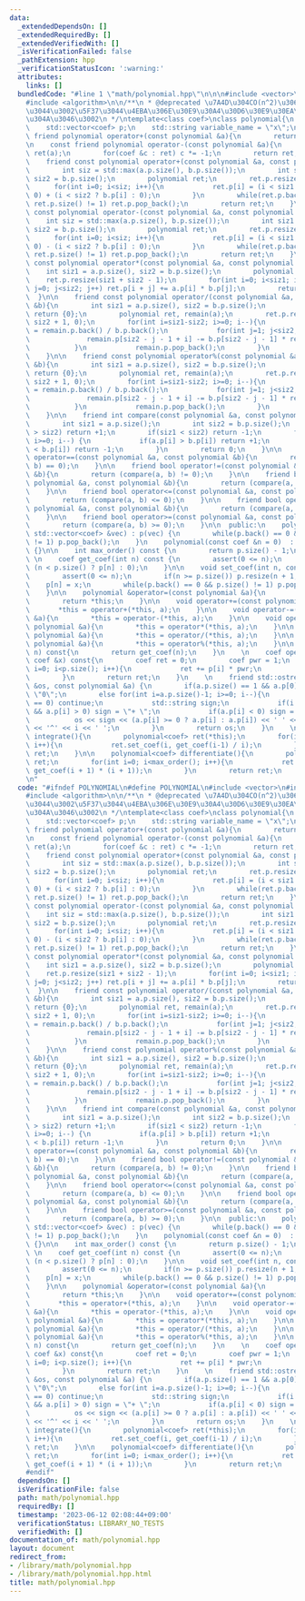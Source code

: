 ```yaml
---
data:
  _extendedDependsOn: []
  _extendedRequiredBy: []
  _extendedVerifiedWith: []
  _isVerificationFailed: false
  _pathExtension: hpp
  _verificationStatusIcon: ':warning:'
  attributes:
    links: []
  bundledCode: "#line 1 \"math/polynomial.hpp\"\n\n\n#include <vector>\n#include <string>\n\
    #include <algorithm>\n\n/**\n * @deprecated \u7A4D\u304CO(n^2)\u3067\u304A\u305D\
    \u3044\u3002\u5F37\u3044\u4EBA\u306E\u30E9\u30A4\u30D6\u30E9\u30EA\u3092\u4F7F\
    \u304A\u3046\u3002\n */\ntemplate<class coef>\nclass polynomial{\n  private:\n\
    \    std::vector<coef> p;\n    std::string variable_name = \"x\";\n\n    const\
    \ friend polynomial operator+(const polynomial &a){\n        return a;\n    }\n\
    \n    const friend polynomial operator-(const polynomial &a){\n        polynomial<coef>\
    \ ret(a);\n        for(coef &c : ret) c *= -1;\n        return ret;\n    }\n\n\
    \    friend const polynomial operator+(const polynomial &a, const polynomial &b){\n\
    \        int siz = std::max(a.p.size(), b.p.size());\n        int siz1 = a.p.size(),\
    \ siz2 = b.p.size();\n        polynomial ret;\n        ret.p.resize(siz);\n  \
    \      for(int i=0; i<siz; i++){\n            ret.p[i] = (i < siz1 ? a.p[i] :\
    \ 0) + (i < siz2 ? b.p[i] : 0);\n        }\n        while(ret.p.back() == 0 &&\
    \ ret.p.size() != 1) ret.p.pop_back();\n        return ret;\n    }\n\n    friend\
    \ const polynomial operator-(const polynomial &a, const polynomial &b){\n    \
    \    int siz = std::max(a.p.size(), b.p.size());\n        int siz1 = a.p.size(),\
    \ siz2 = b.p.size();\n        polynomial ret;\n        ret.p.resize(siz);\n  \
    \      for(int i=0; i<siz; i++){\n            ret.p[i] = (i < siz1 ? a.p[i] :\
    \ 0) - (i < siz2 ? b.p[i] : 0);\n        }\n        while(ret.p.back() == 0 &&\
    \ ret.p.size() != 1) ret.p.pop_back();\n        return ret;\n    }\n\n    friend\
    \ const polynomial operator*(const polynomial &a, const polynomial &b){\n    \
    \    int siz1 = a.p.size(), siz2 = b.p.size();\n        polynomial ret;\n    \
    \    ret.p.resize(siz1 + siz2 - 1);\n        for(int i=0; i<siz1; i++) for(int\
    \ j=0; j<siz2; j++) ret.p[i + j] += a.p[i] * b.p[j];\n        return ret;\n  \
    \  }\n\n    friend const polynomial operator/(const polynomial &a, const polynomial\
    \ &b){\n        int siz1 = a.p.size(), siz2 = b.p.size();\n        if(siz1 < siz2)\
    \ return {0};\n        polynomial ret, remain(a);\n        ret.p.resize(siz1 -\
    \ siz2 + 1, 0);\n        for(int i=siz1-siz2; i>=0; i--){\n            ret.p[i]\
    \ = remain.p.back() / b.p.back();\n            for(int j=1; j<siz2; j++){\n  \
    \              remain.p[siz2 - j - 1 + i] -= b.p[siz2 - j - 1] * ret.p[i];\n \
    \           }\n            remain.p.pop_back();\n        }\n        return ret;\n\
    \    }\n\n    friend const polynomial operator%(const polynomial &a, const polynomial\
    \ &b){\n        int siz1 = a.p.size(), siz2 = b.p.size();\n        if(siz1 < siz2)\
    \ return {0};\n        polynomial ret, remain(a);\n        ret.p.resize(siz1 -\
    \ siz2 + 1, 0);\n        for(int i=siz1-siz2; i>=0; i--){\n            ret.p[i]\
    \ = remain.p.back() / b.p.back();\n            for(int j=1; j<siz2; j++){\n  \
    \              remain.p[siz2 - j - 1 + i] -= b.p[siz2 - j - 1] * ret.p[i];\n \
    \           }\n            remain.p.pop_back();\n        }\n        return remain;\n\
    \    }\n\n    friend int compare(const polynomial &a, const polynomial &b){\n\
    \        int siz1 = a.p.size();\n        int siz2 = b.p.size();\n        if(siz1\
    \ > siz2) return +1;\n        if(siz1 < siz2) return -1;\n        for(int i=siz1-1;\
    \ i>=0; i--) {\n            if(a.p[i] > b.p[i]) return +1;\n            if(a.p[i]\
    \ < b.p[i]) return -1;\n        }\n        return 0;\n    }\n\n    friend bool\
    \ operator==(const polynomial &a, const polynomial &b){\n        return (compare(a,\
    \ b) == 0);\n    }\n\n    friend bool operator!=(const polynomial &a, const polynomial\
    \ &b){\n        return (compare(a, b) != 0);\n    }\n\n    friend bool operator<(const\
    \ polynomial &a, const polynomial &b){\n        return (compare(a, b) < 0);\n\
    \    }\n\n    friend bool operator<=(const polynomial &a, const polynomial &b){\n\
    \        return (compare(a, b) <= 0);\n    }\n\n    friend bool operator>(const\
    \ polynomial &a, const polynomial &b){\n        return (compare(a, b) > 0);\n\
    \    }\n\n    friend bool operator>=(const polynomial &a, const polynomial &b){\n\
    \        return (compare(a, b) >= 0);\n    }\n\n  public:\n    polynomial(const\
    \ std::vector<coef> &vec) : p(vec) {\n        while(p.back() == 0 && p.size()\
    \ != 1) p.pop_back();\n    }\n    polynomial(const coef &n = 0)  : polynomial(std::vector<coef>{n})\
    \ {}\n\n    int max_order() const {\n        return p.size() - 1;\n    }\n   \
    \ \n    coef get_coef(int n) const {\n        assert(0 <= n);\n        return\
    \ (n < p.size() ? p[n] : 0);\n    }\n\n    void set_coef(int n, const coef &x){\n\
    \        assert(0 <= n);\n        if(n >= p.size()) p.resize(n + 1, 0);\n    \
    \    p[n] = x;\n        while(p.back() == 0 && p.size() != 1) p.pop_back();\n\
    \    }\n\n    polynomial &operator=(const polynomial &a){\n        p = a.p;\n\
    \        return *this;\n    }\n\n    void operator+=(const polynomial &a){\n \
    \       *this = operator+(*this, a);\n    }\n\n    void operator-=(const polynomial\
    \ &a){\n        *this = operator-(*this, a);\n    }\n\n    void operator*=(const\
    \ polynomial &a){\n        *this = operator*(*this, a);\n    }\n\n    void operator/=(const\
    \ polynomial &a){\n        *this = operator/(*this, a);\n    }\n\n    void operator%=(const\
    \ polynomial &a){\n        *this = operator%(*this, a);\n    }\n\n    coef operator[](int\
    \ n) const{\n        return get_coef(n);\n    }\n    \n    coef operator()(const\
    \ coef &x) const{\n        coef ret = 0;\n        coef pwr = 1;\n        for(int\
    \ i=0; i<p.size(); i++){\n            ret += p[i] * pwr;\n            pwr *= x;\n\
    \        }\n        return ret;\n    }\n    \n    friend std::ostream &operator<<(std::ostream\
    \ &os, const polynomial &a) {\n        if(a.p.size() == 1 && a.p[0] == 0) os <<\
    \ \"0\";\n        else for(int i=a.p.size()-1; i>=0; i--){\n            if(a.p[i]\
    \ == 0) continue;\n            std::string sign;\n            if(i != a.p.size()-1\
    \ && a.p[i] > 0) sign = \"+ \";\n            if(a.p[i] < 0) sign = \"- \";\n \
    \           os << sign << (a.p[i] >= 0 ? a.p[i] : a.p[i]) << ' ' << a.variable_name\
    \ << '^' << i << ' ';\n        }\n        return os;\n    }\n    \n    polynomial<coef>\
    \ integrate(){\n        polynomial<coef> ret(*this);\n        for(int i=1; i<=max_order()+1;\
    \ i++){\n            ret.set_coef(i, get_coef(i-1) / i);\n        }\n        return\
    \ ret;\n    }\n\n    polynomial<coef> differentiate(){\n        polynomial<coef>\
    \ ret;\n        for(int i=0; i<max_order(); i++){\n            ret.set_coef(i,\
    \ get_coef(i + 1) * (i + 1));\n        }\n        return ret;\n    }\n\n};\n\n\
    \n"
  code: "#ifndef POLYNOMIAL\n#define POLYNOMIAL\n#include <vector>\n#include <string>\n\
    #include <algorithm>\n\n/**\n * @deprecated \u7A4D\u304CO(n^2)\u3067\u304A\u305D\
    \u3044\u3002\u5F37\u3044\u4EBA\u306E\u30E9\u30A4\u30D6\u30E9\u30EA\u3092\u4F7F\
    \u304A\u3046\u3002\n */\ntemplate<class coef>\nclass polynomial{\n  private:\n\
    \    std::vector<coef> p;\n    std::string variable_name = \"x\";\n\n    const\
    \ friend polynomial operator+(const polynomial &a){\n        return a;\n    }\n\
    \n    const friend polynomial operator-(const polynomial &a){\n        polynomial<coef>\
    \ ret(a);\n        for(coef &c : ret) c *= -1;\n        return ret;\n    }\n\n\
    \    friend const polynomial operator+(const polynomial &a, const polynomial &b){\n\
    \        int siz = std::max(a.p.size(), b.p.size());\n        int siz1 = a.p.size(),\
    \ siz2 = b.p.size();\n        polynomial ret;\n        ret.p.resize(siz);\n  \
    \      for(int i=0; i<siz; i++){\n            ret.p[i] = (i < siz1 ? a.p[i] :\
    \ 0) + (i < siz2 ? b.p[i] : 0);\n        }\n        while(ret.p.back() == 0 &&\
    \ ret.p.size() != 1) ret.p.pop_back();\n        return ret;\n    }\n\n    friend\
    \ const polynomial operator-(const polynomial &a, const polynomial &b){\n    \
    \    int siz = std::max(a.p.size(), b.p.size());\n        int siz1 = a.p.size(),\
    \ siz2 = b.p.size();\n        polynomial ret;\n        ret.p.resize(siz);\n  \
    \      for(int i=0; i<siz; i++){\n            ret.p[i] = (i < siz1 ? a.p[i] :\
    \ 0) - (i < siz2 ? b.p[i] : 0);\n        }\n        while(ret.p.back() == 0 &&\
    \ ret.p.size() != 1) ret.p.pop_back();\n        return ret;\n    }\n\n    friend\
    \ const polynomial operator*(const polynomial &a, const polynomial &b){\n    \
    \    int siz1 = a.p.size(), siz2 = b.p.size();\n        polynomial ret;\n    \
    \    ret.p.resize(siz1 + siz2 - 1);\n        for(int i=0; i<siz1; i++) for(int\
    \ j=0; j<siz2; j++) ret.p[i + j] += a.p[i] * b.p[j];\n        return ret;\n  \
    \  }\n\n    friend const polynomial operator/(const polynomial &a, const polynomial\
    \ &b){\n        int siz1 = a.p.size(), siz2 = b.p.size();\n        if(siz1 < siz2)\
    \ return {0};\n        polynomial ret, remain(a);\n        ret.p.resize(siz1 -\
    \ siz2 + 1, 0);\n        for(int i=siz1-siz2; i>=0; i--){\n            ret.p[i]\
    \ = remain.p.back() / b.p.back();\n            for(int j=1; j<siz2; j++){\n  \
    \              remain.p[siz2 - j - 1 + i] -= b.p[siz2 - j - 1] * ret.p[i];\n \
    \           }\n            remain.p.pop_back();\n        }\n        return ret;\n\
    \    }\n\n    friend const polynomial operator%(const polynomial &a, const polynomial\
    \ &b){\n        int siz1 = a.p.size(), siz2 = b.p.size();\n        if(siz1 < siz2)\
    \ return {0};\n        polynomial ret, remain(a);\n        ret.p.resize(siz1 -\
    \ siz2 + 1, 0);\n        for(int i=siz1-siz2; i>=0; i--){\n            ret.p[i]\
    \ = remain.p.back() / b.p.back();\n            for(int j=1; j<siz2; j++){\n  \
    \              remain.p[siz2 - j - 1 + i] -= b.p[siz2 - j - 1] * ret.p[i];\n \
    \           }\n            remain.p.pop_back();\n        }\n        return remain;\n\
    \    }\n\n    friend int compare(const polynomial &a, const polynomial &b){\n\
    \        int siz1 = a.p.size();\n        int siz2 = b.p.size();\n        if(siz1\
    \ > siz2) return +1;\n        if(siz1 < siz2) return -1;\n        for(int i=siz1-1;\
    \ i>=0; i--) {\n            if(a.p[i] > b.p[i]) return +1;\n            if(a.p[i]\
    \ < b.p[i]) return -1;\n        }\n        return 0;\n    }\n\n    friend bool\
    \ operator==(const polynomial &a, const polynomial &b){\n        return (compare(a,\
    \ b) == 0);\n    }\n\n    friend bool operator!=(const polynomial &a, const polynomial\
    \ &b){\n        return (compare(a, b) != 0);\n    }\n\n    friend bool operator<(const\
    \ polynomial &a, const polynomial &b){\n        return (compare(a, b) < 0);\n\
    \    }\n\n    friend bool operator<=(const polynomial &a, const polynomial &b){\n\
    \        return (compare(a, b) <= 0);\n    }\n\n    friend bool operator>(const\
    \ polynomial &a, const polynomial &b){\n        return (compare(a, b) > 0);\n\
    \    }\n\n    friend bool operator>=(const polynomial &a, const polynomial &b){\n\
    \        return (compare(a, b) >= 0);\n    }\n\n  public:\n    polynomial(const\
    \ std::vector<coef> &vec) : p(vec) {\n        while(p.back() == 0 && p.size()\
    \ != 1) p.pop_back();\n    }\n    polynomial(const coef &n = 0)  : polynomial(std::vector<coef>{n})\
    \ {}\n\n    int max_order() const {\n        return p.size() - 1;\n    }\n   \
    \ \n    coef get_coef(int n) const {\n        assert(0 <= n);\n        return\
    \ (n < p.size() ? p[n] : 0);\n    }\n\n    void set_coef(int n, const coef &x){\n\
    \        assert(0 <= n);\n        if(n >= p.size()) p.resize(n + 1, 0);\n    \
    \    p[n] = x;\n        while(p.back() == 0 && p.size() != 1) p.pop_back();\n\
    \    }\n\n    polynomial &operator=(const polynomial &a){\n        p = a.p;\n\
    \        return *this;\n    }\n\n    void operator+=(const polynomial &a){\n \
    \       *this = operator+(*this, a);\n    }\n\n    void operator-=(const polynomial\
    \ &a){\n        *this = operator-(*this, a);\n    }\n\n    void operator*=(const\
    \ polynomial &a){\n        *this = operator*(*this, a);\n    }\n\n    void operator/=(const\
    \ polynomial &a){\n        *this = operator/(*this, a);\n    }\n\n    void operator%=(const\
    \ polynomial &a){\n        *this = operator%(*this, a);\n    }\n\n    coef operator[](int\
    \ n) const{\n        return get_coef(n);\n    }\n    \n    coef operator()(const\
    \ coef &x) const{\n        coef ret = 0;\n        coef pwr = 1;\n        for(int\
    \ i=0; i<p.size(); i++){\n            ret += p[i] * pwr;\n            pwr *= x;\n\
    \        }\n        return ret;\n    }\n    \n    friend std::ostream &operator<<(std::ostream\
    \ &os, const polynomial &a) {\n        if(a.p.size() == 1 && a.p[0] == 0) os <<\
    \ \"0\";\n        else for(int i=a.p.size()-1; i>=0; i--){\n            if(a.p[i]\
    \ == 0) continue;\n            std::string sign;\n            if(i != a.p.size()-1\
    \ && a.p[i] > 0) sign = \"+ \";\n            if(a.p[i] < 0) sign = \"- \";\n \
    \           os << sign << (a.p[i] >= 0 ? a.p[i] : a.p[i]) << ' ' << a.variable_name\
    \ << '^' << i << ' ';\n        }\n        return os;\n    }\n    \n    polynomial<coef>\
    \ integrate(){\n        polynomial<coef> ret(*this);\n        for(int i=1; i<=max_order()+1;\
    \ i++){\n            ret.set_coef(i, get_coef(i-1) / i);\n        }\n        return\
    \ ret;\n    }\n\n    polynomial<coef> differentiate(){\n        polynomial<coef>\
    \ ret;\n        for(int i=0; i<max_order(); i++){\n            ret.set_coef(i,\
    \ get_coef(i + 1) * (i + 1));\n        }\n        return ret;\n    }\n\n};\n\n\
    #endif"
  dependsOn: []
  isVerificationFile: false
  path: math/polynomial.hpp
  requiredBy: []
  timestamp: '2023-06-12 02:08:44+09:00'
  verificationStatus: LIBRARY_NO_TESTS
  verifiedWith: []
documentation_of: math/polynomial.hpp
layout: document
redirect_from:
- /library/math/polynomial.hpp
- /library/math/polynomial.hpp.html
title: math/polynomial.hpp
---
```

